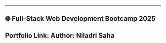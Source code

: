 ----------------------------------------------------------------------------------------
🌐 Full-Stack Web Development Bootcamp 2025
----------------------------------------------------------------------------------------
Portfolio Link: 
Author: Niladri Saha
----------------------------------------------------------------------------------------



